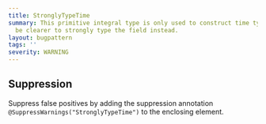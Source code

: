 ```yaml
---
title: StronglyTypeTime
summary: This primitive integral type is only used to construct time types. It would
  be clearer to strongly type the field instead.
layout: bugpattern
tags: ''
severity: WARNING
---
```


<!--
*** AUTO-GENERATED, DO NOT MODIFY ***
To make changes, edit the @BugPattern annotation or the explanation in docs/bugpattern.
-->



## Suppression
Suppress false positives by adding the suppression annotation `@SuppressWarnings("StronglyTypeTime")` to the enclosing element.
